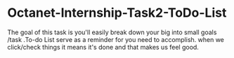 # Octanet-Internship-Task2-ToDo-List
The goal of this task is you'll easily break down your big into small goals /task .To-do List serve as a reminder for you need to accomplish. when we click/check things it means it's done and that makes us feel good.
